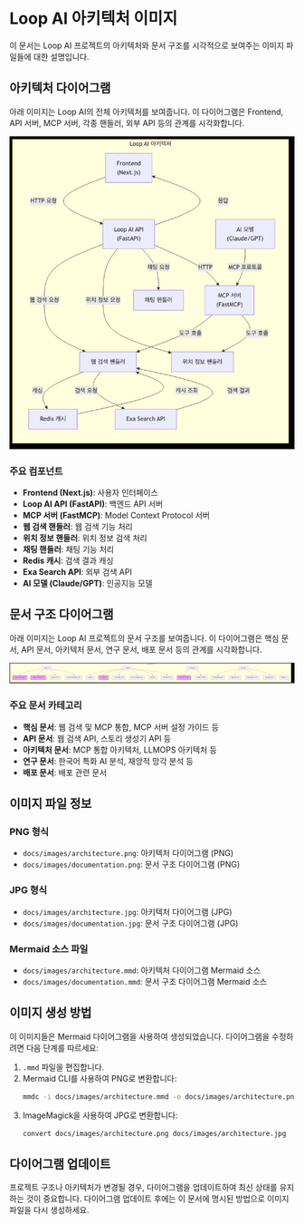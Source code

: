 # Loop AI 아키텍처 이미지

이 문서는 Loop AI 프로젝트의 아키텍처와 문서 구조를 시각적으로 보여주는 이미지 파일들에 대한 설명입니다.

## 아키텍처 다이어그램

아래 이미지는 Loop AI의 전체 아키텍처를 보여줍니다. 이 다이어그램은 Frontend, API 서버, MCP 서버, 각종 핸들러, 외부 API 등의 관계를 시각화합니다.

![Loop AI 아키텍처](./images/architecture.jpg)

### 주요 컴포넌트

- **Frontend (Next.js)**: 사용자 인터페이스
- **Loop AI API (FastAPI)**: 백엔드 API 서버
- **MCP 서버 (FastMCP)**: Model Context Protocol 서버
- **웹 검색 핸들러**: 웹 검색 기능 처리
- **위치 정보 핸들러**: 위치 정보 검색 처리
- **채팅 핸들러**: 채팅 기능 처리
- **Redis 캐시**: 검색 결과 캐싱
- **Exa Search API**: 외부 검색 API
- **AI 모델 (Claude/GPT)**: 인공지능 모델

## 문서 구조 다이어그램

아래 이미지는 Loop AI 프로젝트의 문서 구조를 보여줍니다. 이 다이어그램은 핵심 문서, API 문서, 아키텍처 문서, 연구 문서, 배포 문서 등의 관계를 시각화합니다.

![Loop AI 문서 구조](./images/documentation.jpg)

### 주요 문서 카테고리

- **핵심 문서**: 웹 검색 및 MCP 통합, MCP 서버 설정 가이드 등
- **API 문서**: 웹 검색 API, 스토리 생성기 API 등
- **아키텍처 문서**: MCP 통합 아키텍처, LLMOPS 아키텍처 등
- **연구 문서**: 한국어 특화 AI 분석, 재앙적 망각 분석 등
- **배포 문서**: 배포 관련 문서

## 이미지 파일 정보

### PNG 형식

- `docs/images/architecture.png`: 아키텍처 다이어그램 (PNG)
- `docs/images/documentation.png`: 문서 구조 다이어그램 (PNG)

### JPG 형식

- `docs/images/architecture.jpg`: 아키텍처 다이어그램 (JPG)
- `docs/images/documentation.jpg`: 문서 구조 다이어그램 (JPG)

### Mermaid 소스 파일

- `docs/images/architecture.mmd`: 아키텍처 다이어그램 Mermaid 소스
- `docs/images/documentation.mmd`: 문서 구조 다이어그램 Mermaid 소스

## 이미지 생성 방법

이 이미지들은 Mermaid 다이어그램을 사용하여 생성되었습니다. 다이어그램을 수정하려면 다음 단계를 따르세요:

1. `.mmd` 파일을 편집합니다.
2. Mermaid CLI를 사용하여 PNG로 변환합니다:
   ```bash
   mmdc -i docs/images/architecture.mmd -o docs/images/architecture.png -b transparent
   ```
3. ImageMagick을 사용하여 JPG로 변환합니다:
   ```bash
   convert docs/images/architecture.png docs/images/architecture.jpg
   ```

## 다이어그램 업데이트

프로젝트 구조나 아키텍처가 변경될 경우, 다이어그램을 업데이트하여 최신 상태를 유지하는 것이 중요합니다. 다이어그램 업데이트 후에는 이 문서에 명시된 방법으로 이미지 파일을 다시 생성하세요. 